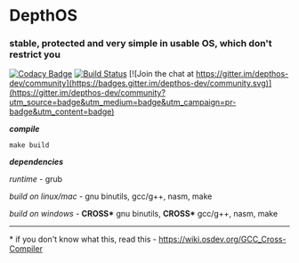 # DepthOS

### stable, protected and very simple in usable OS, which don't restrict you

[![Codacy Badge](https://api.codacy.com/project/badge/Grade/0ff61708c7e248d19909e0d09337b62b)](https://app.codacy.com/app/fe.lap.prog/DepthOS?utm_source=github.com&utm_medium=referral&utm_content=FedorLap2006/DepthOS&utm_campaign=Badge_Grade_Dashboard)
[![Build Status](https://travis-ci.org/FedorLap2006/DepthOS.svg?branch=master)](https://travis-ci.org/FedorLap2006/DepthOS)
[![Join the chat at https://gitter.im/depthos-dev/community](https://badges.gitter.im/depthos-dev/community.svg)](https://gitter.im/depthos-dev/community?utm_source=badge&utm_medium=badge&utm_campaign=pr-badge&utm_content=badge)


___compile___
```
make build
```
___dependencies___

_runtime_ - grub

_build on linux/mac_ - gnu binutils, gcc/g++, nasm, make 

_build on windows_ - __CROSS*__ gnu binutils, __CROSS*__ gcc/g++, nasm, make 

___
\* if you don't know what this, read this - https://wiki.osdev.org/GCC_Cross-Compiler

